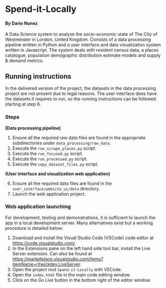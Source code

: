 # Spend-it-Locally
#### By Dario Nunez

A Data Science system to analyse the socio-economic state of The City of Westminster in London, United Kingdom. Consists of a data processing pipeline written in Python and a user interface and data visualization system written in Javascript. The system deals with resident census data, a places catalogue, population demographic distribution estimate models and supply & demand metrics. 

## Running instructions

In the delivered version of the project, the datasets in the data processing project are not present due to legal reasons. The user interface does have the datasets it requires to run, so the running instructions can be followed starting at step 6. 

### Steps

**(Data processing pipeline)**

1. Ensure all the required raw data files are found in the appropriate subdirectories under `data_processing/raw_data`.
2. Execute the `run_scrape_places.py` script.
3. Execute the `run_focused.py` script.
4. Execute the `run_processed.py` script.
5. Execute the `copy_dataset_files.py` script.

**(User interface and visualization web application)**

6. Ensure all the required data files are found in the `user_interface/website_ui/data` directory.
7. Launch the web application project. 

### Web application launching

For development, testing and demonstrations, it is sufficient to launch the app in a local development server. Many alternatives exist but a working procedure is detailed below:

1. Download and install the Visual Studio Code (VSCode) code editor at https://code.visualstudio.com/.
2. In the Extensions pane on the left hand side tool bar, install the Live Server extension. Can also be found at https://marketplace.visualstudio.com/items?itemName=ritwickdey.LiveServer.
3. Open the project root `Spend-it-Locally` with VSCode.
4. Open the `index.html` file in the main code editing window.
5. Click on the *Go Live* button in the bottom right of the editor window.
